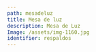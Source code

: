 ```yaml
---
path: mesadeluz
title: Mesa de luz
description: Mesa de Luz
Image: /assets/img-1160.jpg
identifier: respaldos
---
```


